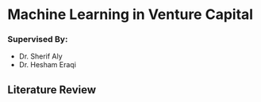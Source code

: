 # Machine Learning in Venture Capital

### Supervised By:

- Dr. Sherif Aly
- Dr. Hesham Eraqi

## Literature Review
